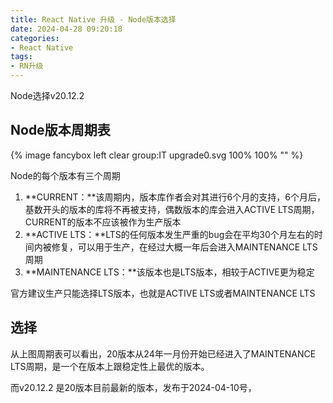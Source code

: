 ```yaml
---
title: React Native 升级 - Node版本选择
date: 2024-04-28 09:20:18
categories:
- React Native
tags:
- RN升级
---
```





Node选择v20.12.2
<!-- more -->
## Node版本周期表


{% image fancybox left clear group:IT upgrade0.svg 100% 100% "" %}

Node的每个版本有三个周期

1. **CURRENT：**该周期内，版本库作者会对其进行6个月的支持，6个月后，基数开头的版本的库将不再被支持，偶数版本的库会进入ACTIVE LTS周期， CURRENT的版本不应该被作为生产版本
2. **ACTIVE LTS：**LTS的任何版本发生严重的bug会在平均30个月左右的时间内被修复，可以用于生产，在经过大概一年后会进入MAINTENANCE LTS周期
3. **MAINTENANCE LTS：**该版本也是LTS版本，相较于ACTIVE更为稳定

官方建议生产只能选择LTS版本，也就是ACTIVE LTS或者MAINTENANCE LTS

## 选择

从上图周期表可以看出，20版本从24年一月份开始已经进入了MAINTENANCE LTS周期，是一个在版本上跟稳定性上最优的版本。

而v20.12.2 是20版本目前最新的版本，发布于2024-04-10号，
